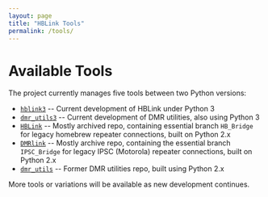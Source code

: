 ```yaml
---
layout: page
title: "HBLink Tools"
permalink: /tools/
---
```


# Available Tools

The project currently manages five tools between two Python versions:

 - [`hblink3`](https://github.com/HBLink-org/hblink3) -- Current development of HBLink under Python 3
 - [`dmr_utils3`](https://github.com/HBLink-org/dmr_utils3) -- Current development of DMR utilities, also using Python 3
 - [`HBLink`](https://github.com/HBLink-org/HBLink) -- Mostly archived repo, containing essential branch `HB_Bridge` for legacy homebrew repeater connections, built on Python 2.x
 - [`DMRlink`](https://github.com/HBLink-org/DMRlink) -- Mostly archive repo, containing the essential branch `IPSC_Bridge` for legacy IPSC (Motorola) repeater connections, built on Python 2.x
 - [`dmr_utils`](https://github.com/HBLink-org/dmr_utils) -- Former DMR utilities repo, built using Python 2.x
 
 More tools or variations will be available as new development continues.
